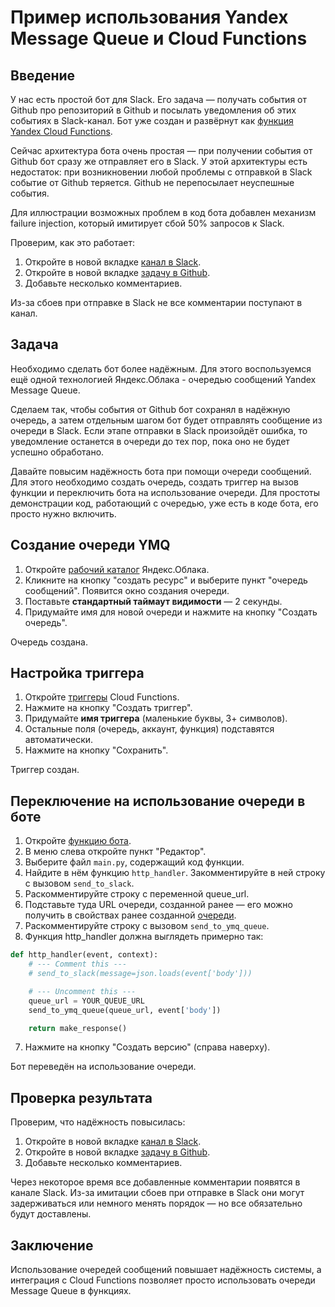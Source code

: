 # Пример использования Yandex Message Queue и Cloud Functions

## Введение
У нас есть простой бот для Slack. Его задача — получать события от Github про репозиторий в Github и посылать уведомления об этих событиях в Slack-канал. Бот уже создан и развёрнут как [функция Yandex Cloud Functions](https://console.cloud.yandex.ru/folders/b1gvmiebn4ctoir60r81/functions/function/d4emg61l9c8es1uenguv).

Сейчас архитектура бота очень простая — при получении события от Github бот сразу же отправляет его в Slack. У этой архитектуры есть недостаток: при возникновении любой проблемы с отправкой в Slack событие от Github теряется. Github не перепосылает неуспешные события.

Для иллюстрации возможных проблем в код бота добавлен механизм failure injection, который имитирует сбой 50% запросов к Slack.

Проверим, как это работает:
1. Откройте в новой вкладке [канал в Slack](https://app.slack.com/client/TNVNG5VKN/CNVNG6VL4).
1. Откройте в новой вкладке [задачу в Github](https://github.com/Scale2019TestAccount3/hello-world/issues/1).
2. Добавьте несколько комментариев.

Из-за сбоев при отправке в Slack не все комментарии поступают в канал.

## Задача
Необходимо сделать бот более надёжным. Для этого воспользуемся ещё одной технологией Яндекс.Облака - очередью сообщений Yandex Message Queue.

Сделаем так, чтобы события от Github бот сохранял в надёжную очередь, а затем отдельным шагом бот будет отправлять сообщение из очереди в Slack. Если этапе отправки в Slack произойдёт ошибка, то уведомление останется в очереди до тех пор, пока оно не будет успешно обработано.

Давайте повысим надёжность бота при помощи очереди сообщений. Для этого необходимо создать очередь, создать триггер на вызов функции и переключить бота на использование очереди. Для простоты демонстрации код, работающий с очередью, уже есть в коде бота, его просто нужно включить.

## Создание очереди YMQ
1. Откройте [рабочий каталог](https://console.cloud.yandex.ru/folders/b1gvmiebn4ctoir60r81) Яндекс.Облака.
1. Кликните на кнопку "создать ресурс" и выберите пункт "очередь сообщений". Появится окно создания очереди.
1. Поставьте **стандартный таймаут видимости** — 2 секунды.
2. Придумайте имя для новой очереди и нажмите на кнопку "Cоздать очередь".

Очередь создана.

## Настройка триггера
1. Откройте [триггеры](https://console.cloud.yandex.ru/folders/b1gvmiebn4ctoir60r81/functions/triggers) Cloud Functions.
3. Нажмите на кнопку "Создать триггер".
4. Придумайте **имя триггера** (маленькие буквы, 3+ символов).
5. Остальные поля (очередь, аккаунт, функция) подставятся автоматически.
6. Нажмите на кнопку "Сохранить".

Триггер создан.

## Переключение на использование очереди в боте
1. Откройте [функцию бота](https://console.cloud.yandex.ru/folders/b1gvmiebn4ctoir60r81/functions/function/d4emg61l9c8es1uenguv).
6. В меню слева откройте пункт "Редактор".
7. Выберите файл `main.py`, содержащий код функции.
7. Найдите в нём функцию `http_handler`. Закомментируйте в ней строку с вызовом `send_to_slack`.
7. Раскомментируйте строку с переменной queue_url.
8. Подставьте туда URL очереди, созданной ранее — его можно получить в свойствах ранее созданной [очереди](https://console.cloud.yandex.ru/folders/b1gvmiebn4ctoir60r81/message-queue).
7. Раскомментируйте строку с вызовом `send_to_ymq_queue`.
8. Функция http_handler должна выглядеть примерно так:
```python
def http_handler(event, context):
    # --- Comment this ---
    # send_to_slack(message=json.loads(event['body']))

    # --- Uncomment this ---
    queue_url = YOUR_QUEUE_URL
    send_to_ymq_queue(queue_url, event['body'])

    return make_response()
```
7. Нажмите на кнопку "Создать версию" (справа наверху).

Бот переведён на использование очереди.

## Проверка результата
Проверим, что надёжность повысилась:
1. Откройте в новой вкладке [канал в Slack](https://app.slack.com/client/TNVNG5VKN/CNVNG6VL4).
1. Откройте в новой вкладке [задачу в Github](https://github.com/Scale2019TestAccount3/hello-world/issues/1).
2. Добавьте несколько комментариев.

Через некоторое время все добавленные комментарии появятся в канале Slack. Из-за имитации сбоев при отправке в Slack они могут задерживаться или немного менять порядок — но все обязательно будут доставлены.

## Заключение

Использование очередей сообщений повышает надёжность системы, а интеграция с Cloud Functions позволяет просто использовать очереди Message Queue в функциях.
